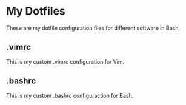 # My Dotfiles
These are my dotfile configuration files for different software in Bash.
## .vimrc
This is my custom .vimrc configuration for Vim.
## .bashrc
This is my custom .bashrc configuraction for Bash. 
